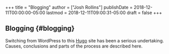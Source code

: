 +++
title = "Blogging"
author = ["Josh Rollins"]
publishDate = 2018-12-11T00:00:00-05:00
lastmod = 2018-12-11T09:00:31-05:00
draft = false
+++

## Blogging {#blogging}

Switching from WordPress to this [Hugo](https://gohugo.io/) site has been a serious undertaking. Causes, conclusions and parts of the process are described here.